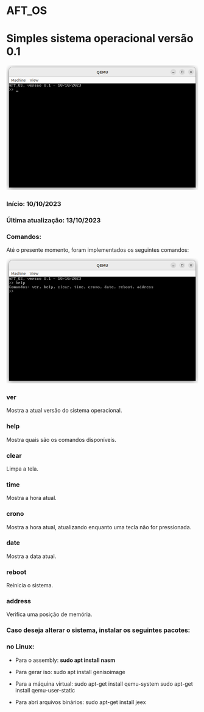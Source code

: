 # AFT_OS
# Simples sistema operacional versão 0.1

![](https://github.com/fabricioitajuba/AFT_OS/blob/main/imagens/img01.png)

### Início: 10/10/2023
### Última atualização: 13/10/2023

### Comandos:

Até o presente momento, foram implementados os seguintes comandos:

![](https://github.com/fabricioitajuba/AFT_OS/blob/main/imagens/img02.png)


### ver

Mostra a atual versão do sistema operacional.


### help

Mostra quais são os comandos disponíveis.


### clear

Limpa a tela.


### time

Mostra a hora atual.


### crono

Mostra a hora atual, atualizando enquanto uma tecla não for pressionada.

### date

Mostra a data atual.


### reboot

Reinicia o sistema.


### address
Verifica uma posição de memória.


### Caso deseja alterar o sistema, instalar os seguintes pacotes:
### no Linux:

- Para o assembly:
**sudo apt install nasm**

- Para gerar iso:
sudo apt install genisoimage

- Para a máquina virtual:
sudo apt-get install qemu-system
sudo apt-get install qemu-user-static

- Para abri arquivos binários:
sudo apt-get install jeex